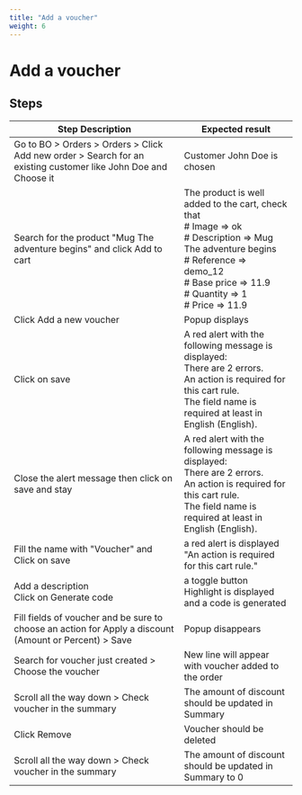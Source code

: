 ```yaml
---
title: "Add a voucher"
weight: 6
---
```


# Add a voucher
## Steps
| Step Description | Expected result |
| ----- | ----- |
| Go to BO > Orders > Orders > Click Add new order > Search for an existing customer like John Doe and Choose it | Customer John Doe is chosen |
| Search for the product "Mug The adventure begins" and click Add to cart | The product is well added to the cart, check that<br> # Image => ok<br> # Description => Mug The adventure begins<br> # Reference => demo_12<br> # Base price => 11.9<br> # Quantity => 1<br> # Price => 11.9 |
| Click Add a new voucher | Popup displays |
| Click on save | A red alert with the following message is displayed:<br>There are 2 errors.<br>An action is required for this cart rule.<br>The field name is required at least in English (English). |
| Close the alert message then click on save and stay | A red alert with the following message is displayed:<br>There are 2 errors.<br>An action is required for this cart rule.<br>The field name is required at least in English (English). |
| Fill the name with "Voucher" and Click on save | a red alert is displayed "An action is required for this cart rule." |
| Add a description<br>Click on Generate code | a toggle button Highlight is displayed and a code is generated |
| Fill fields of voucher and be sure to choose an action for Apply a discount (Amount or Percent) > Save | Popup disappears |
| Search for voucher just created > Choose the voucher | New line will appear with voucher added to the order |
| Scroll all the way down > Check voucher in the summary | The amount of discount should be updated in Summary |
| Click Remove | Voucher should be deleted |
| Scroll all the way down > Check voucher in the summary | The amount of discount should be updated in Summary to 0 |
